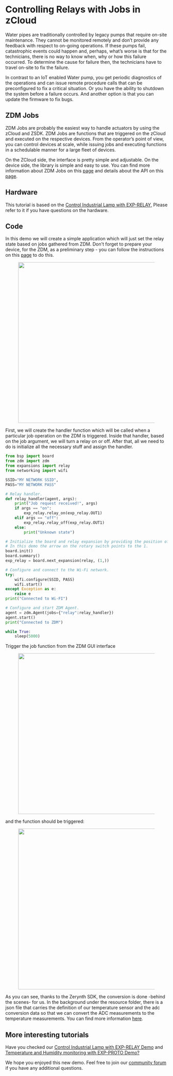 # Controlling Relays with Jobs in zCloud

Water pipes are traditionally controlled by legacy pumps that require on-site maintenance. They cannot be monitored remotely and don’t provide any feedback with respect to on-going operations.
If these pumps fail, catastrophic events could happen and, perhaps, what’s worse is that for the technicians, there is no way to know when, why or how this failure occurred. To determine the cause for failure then, the technicians have to travel on-site to fix the failure.

In contrast to an IoT enabled Water pump, you get periodic diagnostics of the operations and can issue remote procedure calls that can be preconfigured to fix a critical situation. Or you have the ability to shutdown the system before a failure occurs. And another option is that you can update the firmware to fix bugs.


## ZDM Jobs

ZDM Jobs are probably the easiest way to handle actuators by using the zCloud and ZSDK. ZDM Jobs are functions that are triggered on the zCloud and executed on the respective devices. From the operator’s point of view, you can control devices at scale, while issuing jobs and executing functions in a schedulable manner for a large  fleet of devices.

On the ZCloud side, the interface is pretty simple and adjustable. On the device side, the library is simple and easy to use. You can find more information about ZDM Jobs on this [page](https://docs.zerynth.com/latest/reference/libs/zerynth/zdm/#jobs) and details about the API on this [page](https://docs.zerynth.com/latest/reference/libs/zerynth/zdm/#jobs).

## Hardware

This tutorial is based on the [Control Industrial Lamp with EXP-RELAY](../../zm1-db/exp-relay-lamp/), Please refer to it if you have questions on the hardware.

## Code

In this demo we will create a simple application which will just set the relay state based on jobs gathered from ZDM. Don't forget to prepare your device, for the ZDM, as a preliminary step - you can follow the instructions on this [page](https://docsv3.zerynth.com/latest/gettingstarted/#3-prepare-the-device-for-the-cloud) to do this.


<figure>
  <a data-fancybox="gallery" href="../img/jobs_sche.jpg">
  <img src="../img/jobs_sche.jpg"width="500"/>
  </a>
</figure>


First, we will create the handler function which will be called when a particular job operation on the ZDM is triggered. Inside that handler, based on the job argument, we will turn a relay on or off. After that, all we need to do is initialize all the necessary stuff and assign the handler. 

```python
from bsp import board
from zdm import zdm
from expansions import relay
from networking import wifi

SSID="MY NETWORK SSID",
PASS="MY NETWORK PASS"

# Relay handler.
def relay_handler(agent, args):
    print("Job request received!", args)
    if args == "on":
        exp_relay.relay_on(exp_relay.OUT1)
    elif args == "off":
        exp_relay.relay_off(exp_relay.OUT1)
    else:
        print("Unknown state")

# Initialize the board and relay expansion by providing the position of the rotary switch.
# In this demo the arrow on the rotary switch points to the 1.
board.init()
board.summary()
exp_relay = board.next_expansion(relay, (1,))

# Configure and connect to the Wi-Fi network.
try:
    wifi.configure(SSID, PASS)
    wifi.start()
except Exception as e:
    raise e
print("Connected to Wi-FI")

# Configure and start ZDM Agent.
agent = zdm.Agent(jobs={"relay":relay_handler})
agent.start()
print("Connected to ZDM")

while True:
    sleep(5000)


```
        

Trigger the job function from the ZDM GUI interface

<figure>
  <a data-fancybox="gallery" href="../img/relay_jobs1.jpg">
  <img src="../img/relay_jobs1.jpg"width="500"/>
  </a>
</figure>

and the function should be triggered:
<figure>
  <a data-fancybox="gallery" href="../img/jobs2.jpg">
  <img src="../img/jobs2.jpg"width="500"/>
  </a>
</figure>

As you can see, thanks to the Zerynth SDK, the conversion is done -behind the scenes- for us. In the background under the resource folder, there is a  json file that carries the definition of our temperature sensor and the adc conversion data so that we can convert the ADC measurements to the temperature measurements.
You can find more information [here](https://docs.zerynth.com/latest/reference/libs/zerynth/zsensors/#function-get_sensors_dict).


## More interesting tutorials
Have you checked our [Control Industrial Lamp with EXP-RELAY Demo](../../zm1-db/exp-relay-lamp) and [Temperature and Humidity monitoring with EXP-PROTO Demo?](../../zm1-db/ex-proto-bme280)

We hope you enjoyed this new demo. Feel free to join our [community forum](https://community.zerynth.com/) if you have any additional questions.